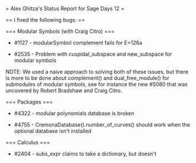 = Alex Ghitza's Status Report for Sage Days 12 =

== I fixed the following bugs: ==

=== Modular Symbols (with Craig Citro) ===

 * #1127 - modularSymbol complement fails for E=128a

 * #2535 - Problem with cuspidal_subspace and new_subspace for modular symbols

NOTE: We used a naive approach to solving both of these issues, but there is more to be done about complement() and dual_free_module() for submodules of modular symbols, see for instance the new #5080 that was uncovered by Robert Bradshaw and Craig Citro.

=== Packages ===

 * #4322 - modular polynomials database is broken

 * #4755 - CremonaDatabase().number_of_curves() should work when the optional database isn't installed

=== Calculus ===

 * #2404 - subs_expr claims to take a dictionary, but doesn't
